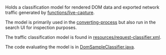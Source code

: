 Holds a classification model for rendered DOM data and exported network traffic generated by
[functions/live-capture](../../../functions/live-capture).  

The model is primarily used in the [converting-process](../../converting-process) but also run in the search UI for inspection purposes.

The traffic classification model is found in [resources/request-classifier.xml](resources/request-classifier.xml).

The code evaluating the model is in [DomSampleClassifier.java](java/nu/marginalia/domclassifier/DomSampleClassifier.java).
